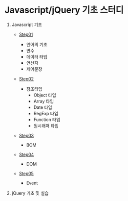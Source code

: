 Javascript/jQuery 기초 스터디
=====

1. Javascript 기초
    * [Step01](jsBasic01/README.md)
        - 언어의 기초
        - 변수
        - 데이터 타입
        - 연산자
        - 제어문장

    * [Step02](jsBasic02/README.md)
        - 참조타입
            - Object 타입
            - Array 타입
            - Date 타입
            - RegExp 타입
            - Function 타입
            - 원시래퍼 타입

    * [Step03](jsBasic03/README.md)
        - BOM

    * [Step04](jsBasic04/README.md)
        - DOM

    * [Step05](jsBasic05/README.md)
        - Event

2. jQuery 기초 및 실습
